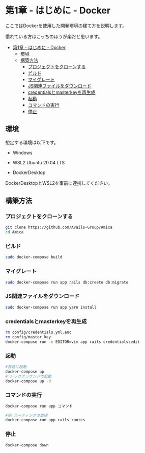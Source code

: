 # 第1章 - はじめに - Docker 

ここではDockerを使用した開発環境の建て方を説明します。

慣れている方はこっちのほうが楽だと思います。

- [第1章 - はじめに - Docker](#第1章---はじめに---docker)
  - [環境](#環境)
  - [構築方法](#構築方法)
    - [プロジェクトをクローンする](#プロジェクトをクローンする)
    - [ビルド](#ビルド)
    - [マイグレート](#マイグレート)
    - [JS関連ファイルをダウンロード](#js関連ファイルをダウンロード)
    - [credentialsとmasterkeyを再生成](#credentialsとmasterkeyを再生成)
    - [起動](#起動)
    - [コマンドの実行](#コマンドの実行)
    - [停止](#停止)
  


## 環境 

想定する環境は以下です。

- Windows

- WSL2 Ubuntu 20.04 LTS

- DockerDesktop

DockerDesktopとWSL2を事前に連携してください。

## 構築方法

### プロジェクトをクローンする

```bash
git clone https://github.com/Avails-Group/Amica
cd Amica
```

### ビルド

```bash
sudo docker-compose build
```

### マイグレート

```bash
sudo docker-compose run app rails db:create db:migrate
```

### JS関連ファイルをダウンロード

```bash
sudo docker-compose run app yarn install
```

### credentialsとmasterkeyを再生成

```bash
rm config/credentials.yml.enc
rm config/master.key
docker-compose run -e EDITOR=vim app rails credentials:edit
```

### 起動

```bash
#普通に起動
docker-compose up
# バックグラウンドで起動
docker-compose up -d
```

### コマンドの実行

```bash
docker-compose run app コマンド

#例 ルーティングの取得
docker-compose run app rails routes
```

### 停止

```bash
docker-compose down
```